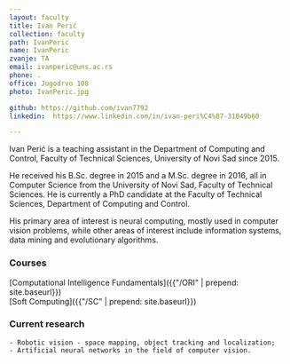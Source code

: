 ```yaml
---
layout: faculty
title: Ivan Perić
collection: faculty
path: IvanPeric
name: IvanPeric
zvanje: TA
email: ivanperic@uns.ac.rs
phone: .
office: Jugodrvo 108
photo: IvanPeric.jpg

github: https://github.com/ivan7792
linkedin:  https://www.linkedin.com/in/ivan-peri%C4%87-31049b60

---
```


Ivan Perić is a teaching assistant in the Department of Computing and Control, Faculty of Technical Sciences, University of Novi Sad since 2015.

He received his B.Sc. degree in 2015 and a M.Sc. degree in 2016, all in Computer Science from the University of Novi Sad, Faculty of Technical Sciences. He is currently a PhD candidate at the Faculty of Technical Sciences, Department of Computing and Control.

His primary area of interest is neural computing, mostly used in computer vision problems,
while other areas of interest include information systems, data mining and evolutionary algorithms.

### Courses

[Computational Intelligence Fundamentals]({{"/ORI" | prepend: site.baseurl}})   
[Soft Computing]({{"/SC" | prepend: site.baseurl}}) 

### Current research
    - Robotic vision - space mapping, object tracking and localization;
	- Artificial neural networks in the field of computer vision.